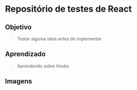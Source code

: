 # Repositório de testes de React

## Objetivo
> Testar alguma ideia antes de implementar

## Aprendizado
> Aprendendo sobre Hooks

## Imagens
>
